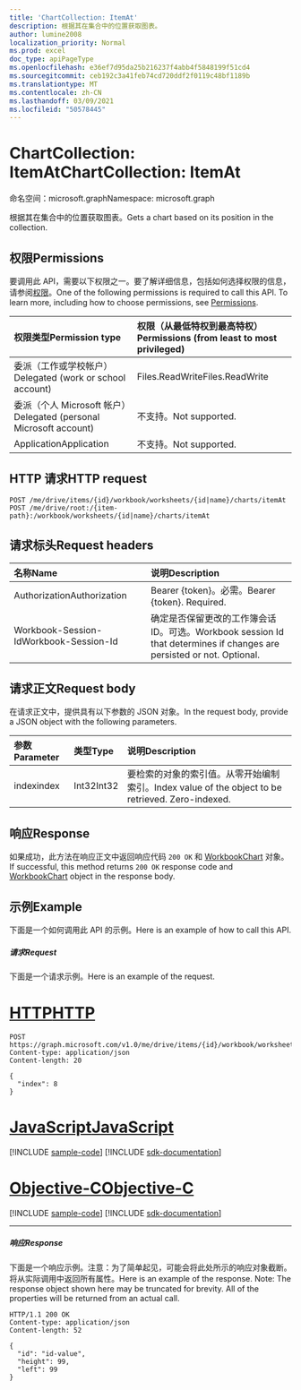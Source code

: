 ```yaml
---
title: 'ChartCollection: ItemAt'
description: 根据其在集合中的位置获取图表。
author: lumine2008
localization_priority: Normal
ms.prod: excel
doc_type: apiPageType
ms.openlocfilehash: e36ef7d95da25b216237f4abb4f5848199f51cd4
ms.sourcegitcommit: ceb192c3a41feb74cd720ddf2f0119c48bf1189b
ms.translationtype: MT
ms.contentlocale: zh-CN
ms.lasthandoff: 03/09/2021
ms.locfileid: "50578445"
---
```

# <a name="chartcollection-itemat"></a><span data-ttu-id="27968-103">ChartCollection: ItemAt</span><span class="sxs-lookup"><span data-stu-id="27968-103">ChartCollection: ItemAt</span></span>

<span data-ttu-id="27968-104">命名空间：microsoft.graph</span><span class="sxs-lookup"><span data-stu-id="27968-104">Namespace: microsoft.graph</span></span>

<span data-ttu-id="27968-105">根据其在集合中的位置获取图表。</span><span class="sxs-lookup"><span data-stu-id="27968-105">Gets a chart based on its position in the collection.</span></span>
## <a name="permissions"></a><span data-ttu-id="27968-106">权限</span><span class="sxs-lookup"><span data-stu-id="27968-106">Permissions</span></span>
<span data-ttu-id="27968-p101">要调用此 API，需要以下权限之一。要了解详细信息，包括如何选择权限的信息，请参阅[权限](/graph/permissions-reference)。</span><span class="sxs-lookup"><span data-stu-id="27968-p101">One of the following permissions is required to call this API. To learn more, including how to choose permissions, see [Permissions](/graph/permissions-reference).</span></span>

|<span data-ttu-id="27968-109">权限类型</span><span class="sxs-lookup"><span data-stu-id="27968-109">Permission type</span></span>      | <span data-ttu-id="27968-110">权限（从最低特权到最高特权）</span><span class="sxs-lookup"><span data-stu-id="27968-110">Permissions (from least to most privileged)</span></span>              |
|:--------------------|:---------------------------------------------------------|
|<span data-ttu-id="27968-111">委派（工作或学校帐户）</span><span class="sxs-lookup"><span data-stu-id="27968-111">Delegated (work or school account)</span></span> | <span data-ttu-id="27968-112">Files.ReadWrite</span><span class="sxs-lookup"><span data-stu-id="27968-112">Files.ReadWrite</span></span>    |
|<span data-ttu-id="27968-113">委派（个人 Microsoft 帐户）</span><span class="sxs-lookup"><span data-stu-id="27968-113">Delegated (personal Microsoft account)</span></span> | <span data-ttu-id="27968-114">不支持。</span><span class="sxs-lookup"><span data-stu-id="27968-114">Not supported.</span></span>    |
|<span data-ttu-id="27968-115">Application</span><span class="sxs-lookup"><span data-stu-id="27968-115">Application</span></span> | <span data-ttu-id="27968-116">不支持。</span><span class="sxs-lookup"><span data-stu-id="27968-116">Not supported.</span></span> |

## <a name="http-request"></a><span data-ttu-id="27968-117">HTTP 请求</span><span class="sxs-lookup"><span data-stu-id="27968-117">HTTP request</span></span>

<!-- { "blockType": "ignored" } -->
```http
POST /me/drive/items/{id}/workbook/worksheets/{id|name}/charts/itemAt
POST /me/drive/root:/{item-path}:/workbook/worksheets/{id|name}/charts/itemAt

```
## <a name="request-headers"></a><span data-ttu-id="27968-118">请求标头</span><span class="sxs-lookup"><span data-stu-id="27968-118">Request headers</span></span>
| <span data-ttu-id="27968-119">名称</span><span class="sxs-lookup"><span data-stu-id="27968-119">Name</span></span>       | <span data-ttu-id="27968-120">说明</span><span class="sxs-lookup"><span data-stu-id="27968-120">Description</span></span>|
|:---------------|:----------|
| <span data-ttu-id="27968-121">Authorization</span><span class="sxs-lookup"><span data-stu-id="27968-121">Authorization</span></span>  | <span data-ttu-id="27968-p102">Bearer {token}。必需。</span><span class="sxs-lookup"><span data-stu-id="27968-p102">Bearer {token}. Required.</span></span> |
| <span data-ttu-id="27968-124">Workbook-Session-Id</span><span class="sxs-lookup"><span data-stu-id="27968-124">Workbook-Session-Id</span></span>  | <span data-ttu-id="27968-p103">确定是否保留更改的工作簿会话 ID。可选。</span><span class="sxs-lookup"><span data-stu-id="27968-p103">Workbook session Id that determines if changes are persisted or not. Optional.</span></span>|

## <a name="request-body"></a><span data-ttu-id="27968-127">请求正文</span><span class="sxs-lookup"><span data-stu-id="27968-127">Request body</span></span>
<span data-ttu-id="27968-128">在请求正文中，提供具有以下参数的 JSON 对象。</span><span class="sxs-lookup"><span data-stu-id="27968-128">In the request body, provide a JSON object with the following parameters.</span></span>

| <span data-ttu-id="27968-129">参数</span><span class="sxs-lookup"><span data-stu-id="27968-129">Parameter</span></span>    | <span data-ttu-id="27968-130">类型</span><span class="sxs-lookup"><span data-stu-id="27968-130">Type</span></span>   |<span data-ttu-id="27968-131">说明</span><span class="sxs-lookup"><span data-stu-id="27968-131">Description</span></span>|
|:---------------|:--------|:----------|
|<span data-ttu-id="27968-132">index</span><span class="sxs-lookup"><span data-stu-id="27968-132">index</span></span>|<span data-ttu-id="27968-133">Int32</span><span class="sxs-lookup"><span data-stu-id="27968-133">Int32</span></span>|<span data-ttu-id="27968-p104">要检索的对象的索引值。从零开始编制索引。</span><span class="sxs-lookup"><span data-stu-id="27968-p104">Index value of the object to be retrieved. Zero-indexed.</span></span>|

## <a name="response"></a><span data-ttu-id="27968-136">响应</span><span class="sxs-lookup"><span data-stu-id="27968-136">Response</span></span>

<span data-ttu-id="27968-137">如果成功，此方法在响应正文中返回响应代码 `200 OK` 和 [WorkbookChart](../resources/chart.md) 对象。</span><span class="sxs-lookup"><span data-stu-id="27968-137">If successful, this method returns `200 OK` response code and [WorkbookChart](../resources/chart.md) object in the response body.</span></span>

## <a name="example"></a><span data-ttu-id="27968-138">示例</span><span class="sxs-lookup"><span data-stu-id="27968-138">Example</span></span>
<span data-ttu-id="27968-139">下面是一个如何调用此 API 的示例。</span><span class="sxs-lookup"><span data-stu-id="27968-139">Here is an example of how to call this API.</span></span>
##### <a name="request"></a><span data-ttu-id="27968-140">请求</span><span class="sxs-lookup"><span data-stu-id="27968-140">Request</span></span>
<span data-ttu-id="27968-141">下面是一个请求示例。</span><span class="sxs-lookup"><span data-stu-id="27968-141">Here is an example of the request.</span></span>

# <a name="http"></a>[<span data-ttu-id="27968-142">HTTP</span><span class="sxs-lookup"><span data-stu-id="27968-142">HTTP</span></span>](#tab/http)
<!--{
  "blockType": "request",
  "isComposable": true,
  "name": "chartcollection_itemat",
  "idempotent": true,
  "@type": "requestBodyResourceFor.chartcollection_itemat"
}-->
```http
POST https://graph.microsoft.com/v1.0/me/drive/items/{id}/workbook/worksheets/{id|name}/charts/itemAt
Content-type: application/json
Content-length: 20

{
  "index": 8
}
```
# <a name="javascript"></a>[<span data-ttu-id="27968-143">JavaScript</span><span class="sxs-lookup"><span data-stu-id="27968-143">JavaScript</span></span>](#tab/javascript)
[!INCLUDE [sample-code](../includes/snippets/javascript/chartcollection-itemat-javascript-snippets.md)]
[!INCLUDE [sdk-documentation](../includes/snippets/snippets-sdk-documentation-link.md)]

# <a name="objective-c"></a>[<span data-ttu-id="27968-144">Objective-C</span><span class="sxs-lookup"><span data-stu-id="27968-144">Objective-C</span></span>](#tab/objc)
[!INCLUDE [sample-code](../includes/snippets/objc/chartcollection-itemat-objc-snippets.md)]
[!INCLUDE [sdk-documentation](../includes/snippets/snippets-sdk-documentation-link.md)]

---


##### <a name="response"></a><span data-ttu-id="27968-145">响应</span><span class="sxs-lookup"><span data-stu-id="27968-145">Response</span></span>
<span data-ttu-id="27968-p105">下面是一个响应示例。注意：为了简单起见，可能会将此处所示的响应对象截断。将从实际调用中返回所有属性。</span><span class="sxs-lookup"><span data-stu-id="27968-p105">Here is an example of the response. Note: The response object shown here may be truncated for brevity. All of the properties will be returned from an actual call.</span></span>
<!-- {
  "blockType": "response",
  "truncated": true,
  "@odata.type": "microsoft.graph.workbookChart"
} -->
```http
HTTP/1.1 200 OK
Content-type: application/json
Content-length: 52

{
  "id": "id-value",
  "height": 99,
  "left": 99
}
```

<!-- uuid: 8fcb5dbc-d5aa-4681-8e31-b001d5168d79
2015-10-25 14:57:30 UTC -->
<!-- {
  "type": "#page.annotation",
  "description": "ChartCollection: ItemAt",
  "keywords": "",
  "section": "documentation",
  "tocPath": "",
  "suppressions": [
  ]
}-->

